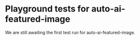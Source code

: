 # Playground tests for auto-ai-featured-image
We are still awaiting the first test run for auto-ai-featured-image.
